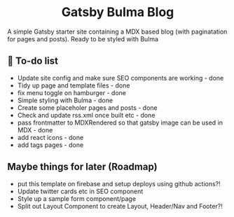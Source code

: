 <h1 align="center">
  Gatsby Bulma Blog
</h1>
<p>A simple Gatsby starter site containing a MDX based blog (with paginatation for pages and posts). Ready to be styled with Bulma</p>

## 🚀 To-do list

- Update site config and make sure SEO components are working - done
- Tidy up page and template files - done
- fix menu toggle on hamburger - done
- Simple styling with Bulma - done
- Create some placeholer pages and posts - done
- Check and update rss.xml once built etc - done
- pass frontmatter to MDXRendered so that gatsby image can be used in MDX - done
- add react icons - done
- add tags pages - done

## Maybe things for later (Roadmap)

- put this template on firebase and setup deploys using github actions?!
- Update twitter cards etc in SEO component
- Style up a sample form component/page
- Split out Layout Component to create Layout, Header/Nav and Footer?!
